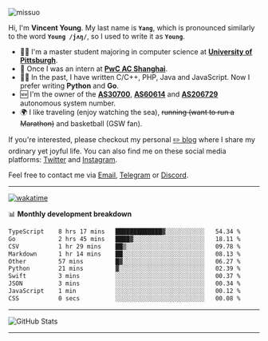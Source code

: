 <p align="left"> <img src="https://komarev.com/ghpvc/?username=missuo&label=Profile%20views&color=0e75b6&style=flat" alt="missuo" /> </p>


Hi, I'm **Vincent Young**. My last name is **`Yang`**, which is pronounced similarly to the word **`Young /jʌŋ/`**, so I used to write it as **`Young`**. 

-  👨‍🎓 I'm a master student majoring in computer science at [**University of Pittsburgh**](https://www.pitt.edu).
-  💼 Once I was an intern at **[PwC AC Shanghai](https://www.linkedin.com/company/pwc-ac-shanghai/)**.
-  👨‍💻 In the past, I have written C/C++, PHP, Java and JavaScript. Now I prefer writing **Python** and **Go**.
-  🆕 I'm the owner of the **[AS30700](https://bgp.tools/as/30700)**, **[AS60614](https://bgp.tools/as/60614)** and **[AS206729](https://bgp.tools/as/206729)** autonomous system number.
-  🌍 I like traveling (enjoy watching the sea), ~~running (want to run a Marathon)~~ and basketball (GSW fan).

If you're interested, please checkout my personal [✏️ blog](https://missuo.me/) where I share my ordinary yet joyful life. You can also find me on these social media platforms: [Twitter](https://twitter.com/m1ssuo) and [Instagram](https://www.instagram.com/missuo.me).

Feel free to contact me via <a href="mailto:me@owo.nz">Email</a>, [Telegram](https://t.me/missuo) or [Discord](https://discordapp.com/users/missuo#7448).

-------

[![wakatime](https://wakatime.com/badge/user/c13cd961-40ca-417a-afb6-1f9ea8ac295c.svg)](https://wakatime.com/@missuo)

📊 **Monthly development breakdown**
<!--START_SECTION:waka-->

```txt
TypeScript    8 hrs 17 mins   █████████████▓░░░░░░░░░░░   54.34 %
Go            2 hrs 45 mins   ████▓░░░░░░░░░░░░░░░░░░░░   18.11 %
CSV           1 hr 29 mins    ██▒░░░░░░░░░░░░░░░░░░░░░░   09.78 %
Markdown      1 hr 14 mins    ██░░░░░░░░░░░░░░░░░░░░░░░   08.13 %
Other         57 mins         █▓░░░░░░░░░░░░░░░░░░░░░░░   06.27 %
Python        21 mins         ▓░░░░░░░░░░░░░░░░░░░░░░░░   02.39 %
Swift         3 mins          ░░░░░░░░░░░░░░░░░░░░░░░░░   00.37 %
JSON          3 mins          ░░░░░░░░░░░░░░░░░░░░░░░░░   00.34 %
JavaScript    1 min           ░░░░░░░░░░░░░░░░░░░░░░░░░   00.12 %
CSS           0 secs          ░░░░░░░░░░░░░░░░░░░░░░░░░   00.08 %
```

<!--END_SECTION:waka-->

-------

![GitHub Stats](https://github-readme-stats-opal-alpha-76.vercel.app/api?username=missuo&show_icons=true&theme=transparent)

-------


